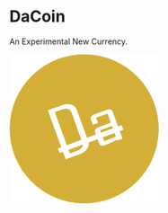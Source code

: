 # DaCoin
An Experimental New Currency.

![](https://raw.githubusercontent.com/MrSherlockHolmes/DaCoin/master/DaCoinImg.png)

